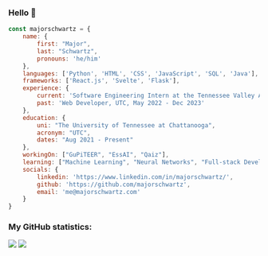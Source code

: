 ### Hello 👋

```javascript
const majorschwartz = {
    name: {
        first: "Major",
        last: "Schwartz", 
        pronouns: 'he/him'
    },
    languages: ['Python', 'HTML', 'CSS', 'JavaScript', 'SQL', 'Java'],
    frameworks: ['React.js', 'Svelte', 'Flask'],
    experience: {
        current: 'Software Engineering Intern at the Tennessee Valley Authority',
        past: 'Web Developer, UTC, May 2022 - Dec 2023'
    },
    education: {
        uni: "The University of Tennessee at Chattanooga",
        acronym: "UTC",
        dates: "Aug 2021 - Present"
    },
    workingOn: ["GuPiTEER", "EssAI", "Qaiz"],
    learning: ["Machine Learning", "Neural Networks", "Full-stack Development"],
    socials: {
        linkedin: 'https://www.linkedin.com/in/majorschwartz/',
        github: 'https://github.com/majorschwartz',
        email: 'me@majorschwartz.com'
    }
}
```

### My GitHub statistics:

![](https://streak-stats.demolab.com?user=majorschwartz&theme=transparent&hide_border=true&date_format=j%20M%5B%20Y%5D)
![](https://github-readme-stats.vercel.app/api/top-langs/?username=majorschwartz&layout=compact&theme=transparent&hide_border=true)
